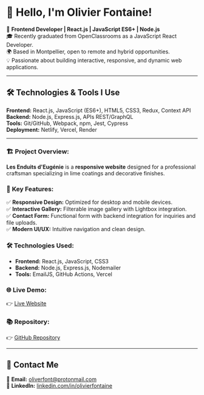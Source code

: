 # 👋 Hello, I'm Olivier Fontaine!

🚀 **Frontend Developer | React.js | JavaScript ES6+ | Node.js**  
🎓 Recently graduated from OpenClassrooms as a JavaScript React Developer.  
🌍 Based in Montpellier, open to remote and hybrid opportunities.  
💡 Passionate about building interactive, responsive, and dynamic web applications.  

---

## 🛠️ Technologies & Tools I Use

**Frontend:** React.js, JavaScript (ES6+), HTML5, CSS3, Redux, Context API  
**Backend:** Node.js, Express.js, APIs REST/GraphQL  
**Tools:** Git/GitHub, Webpack, npm, Jest, Cypress  
**Deployment:** Netlify, Vercel, Render  

---

### 🏗️ **Project Overview:**  
**Les Enduits d'Eugénie** is a **responsive website** designed for a professional craftsman specializing in lime coatings and decorative finishes.  

### 🌟 **Key Features:**  
✅ **Responsive Design:** Optimized for desktop and mobile devices.  
✅ **Interactive Gallery:** Filterable image gallery with Lightbox integration.  
✅ **Contact Form:** Functional form with backend integration for inquiries and file uploads.  
✅ **Modern UI/UX:** Intuitive navigation and clean design.  

### 🛠️ **Technologies Used:**  
- **Frontend:** React.js, JavaScript, CSS3  
- **Backend:** Node.js, Express.js, Nodemailer  
- **Tools:** EmailJS, GitHub Actions, Vercel  

### 🌐 **Live Demo:**  
👉 [Live Website](https://les-enduits-deugenie.fr)  

### 📚 **Repository:**  
👉 [GitHub Repository](https://github.com/oliverfont/les-enduits-d-eugenie)  

---

## 💬 Contact Me

📧 **Email:** [oliverfont@protonmail.com](mailto:oliverfont.com)  
💼 **LinkedIn:** [linkedin.com/in/olivierfontaine](https://www.linkedin.com/in/olivier-fontaine-11907b343/)  
